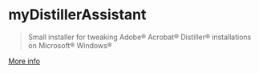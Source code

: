 # myDistillerAssistant

> Small installer for tweaking Adobe® Acrobat® Distiller® installations on Microsoft® Windows®

[More info](https://dvuckovic.com/2009/06/29/mydistillerassistant/)
